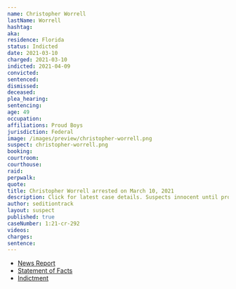 ```yaml
---
name: Christopher Worrell
lastName: Worrell
hashtag:
aka:
residence: Florida
status: Indicted
date: 2021-03-10
charged: 2021-03-10
indicted: 2021-04-09
convicted: 
sentenced: 
dismissed: 
deceased:
plea_hearing:
sentencing:
age: 49
occupation:
affiliations: Proud Boys
jurisdiction: Federal
image: /images/preview/christopher-worrell.png
suspect: christopher-worrell.png
booking:
courtroom:
courthouse:
raid:
perpwalk:
quote:
title: Christopher Worrell arrested on March 10, 2021
description: Click for latest case details. Suspects innocent until proven guilty.
author: seditiontrack
layout: suspect
published: true
caseNumber: 1:21-cr-292
videos:
charges:
sentence:
---
```

- [News Report](https://www.naplesnews.com/story/news/2021/03/13/christopher-worrell-arrested-naples-ties-proud-boys-capitol-riot-suspected/4682025001/)
- [Statement of Facts](https://www.justice.gov/usao-dc/case-multi-defendant/file/1379556/download)
- [Indictment](https://www.justice.gov/usao-dc/case-multi-defendant/file/1387156/download)
